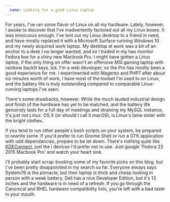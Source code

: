 ```yaml
---
  name: Looking for a good Linux Laptop
---
```


For years, I've ran some flavor of Linux on all my hardware. Lately, however, I awoke to discover that I've inadvertently factored out all my Linux boxes. It was innocuous enough. I've lent out my Linux desktop to a friend in need, and have mostly replaced it with a Microsoft Surface running Windows 10 and my newly acquired work laptop. My desktop at work was a bit of an anchor to a desk I no longer wanted, and so I traded in my two monitor Fedora box for a shiny new Macbook Pro. I might have gotten a Linux laptop, if the only thing on offer wasn't an offensive MSI gaming laptop with rainbow backlit keys. Ick. I'm a web developer, so the Pro has mostly been a good experience for me. I experimented with Magento and PHP7 after about six minutes worth of work, I have most of the toolset I'm used to on Linux, and the battery life is truly outstanding compared to comparable Linux-running laptops I've seen. 

There's some drawbacks, however. While the much lauded industrial design and finish of the hardware has yet to be matched, and the battery life genuinely lasts for a full day of meetings and straining my MySQL instance, it's just not Linux. OS X (or should I call it macOS), is Linux's lame sister with the bright clothes. 

If you tend to run other people's bash scripts on your system, be prepared to rewrite some. If you'd prefer to run Gnome Shell or run a GTK application with odd dependancies, prepare to be let down. There's nothing quite like [KDEConnect](https://community.kde.org/KDEConnect), just the i devices I'd prefer not to use. Just google 'Fedora 23 2015 Macbook Pro' and watch your heart sink.

I'll probably start scrap-booking some of my favorite picks on this blog, but I've been pretty disappointed in my search so far. Everyone always says System76 is the pinnacle, but their laptop is thick and cheap looking in person with a weak battery. Dell has a nice Developer Edition, but it's 13 inches and the hardware is in need of a refresh. If you go through the Canonical and RHEL hardware compatibility lists, you're left with a bad taste in your mouth. 
